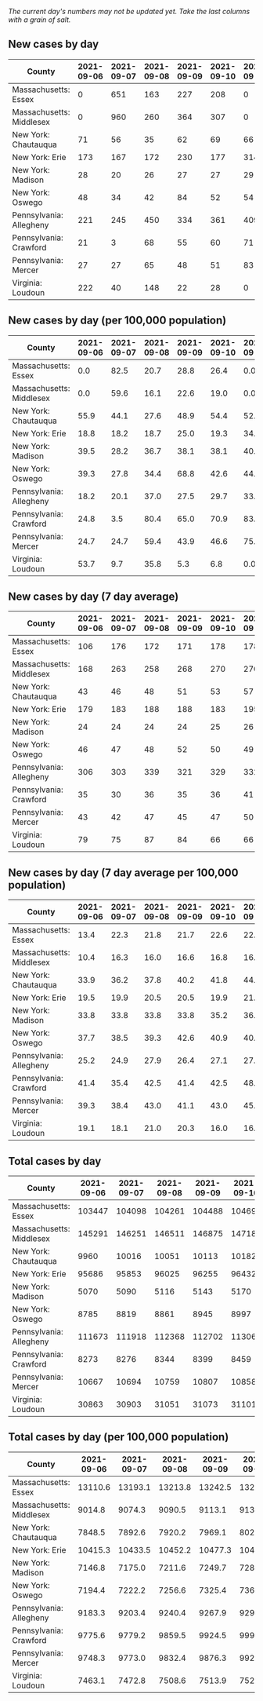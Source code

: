 _The current day's numbers may not be updated yet. Take the last columns with a grain of salt._
## New cases by day

| County | 2021-09-06 | 2021-09-07 | 2021-09-08 | 2021-09-09 | 2021-09-10 | 2021-09-11 | 2021-09-12 |
| --- | --- | --- | --- | --- | --- | --- | --- |
| Massachusetts: Essex | 0 | 651 | 163 | 227 | 208 | 0 |  |
| Massachusetts: Middlesex | 0 | 960 | 260 | 364 | 307 | 0 |  |
| New York: Chautauqua | 71 | 56 | 35 | 62 | 69 | 66 |  |
| New York: Erie | 173 | 167 | 172 | 230 | 177 | 314 |  |
| New York: Madison | 28 | 20 | 26 | 27 | 27 | 29 |  |
| New York: Oswego | 48 | 34 | 42 | 84 | 52 | 54 |  |
| Pennsylvania: Allegheny | 221 | 245 | 450 | 334 | 361 | 409 | 310 |
| Pennsylvania: Crawford | 21 | 3 | 68 | 55 | 60 | 71 | 61 |
| Pennsylvania: Mercer | 27 | 27 | 65 | 48 | 51 | 83 | 49 |
| Virginia: Loudoun | 222 | 40 | 148 | 22 | 28 | 0 |  |

## New cases by day (per 100,000 population)

| County | 2021-09-06 | 2021-09-07 | 2021-09-08 | 2021-09-09 | 2021-09-10 | 2021-09-11 | 2021-09-12 |
| --- | --- | --- | --- | --- | --- | --- | --- |
| Massachusetts: Essex | 0.0 | 82.5 | 20.7 | 28.8 | 26.4 | 0.0 |  |
| Massachusetts: Middlesex | 0.0 | 59.6 | 16.1 | 22.6 | 19.0 | 0.0 |  |
| New York: Chautauqua | 55.9 | 44.1 | 27.6 | 48.9 | 54.4 | 52.0 |  |
| New York: Erie | 18.8 | 18.2 | 18.7 | 25.0 | 19.3 | 34.2 |  |
| New York: Madison | 39.5 | 28.2 | 36.7 | 38.1 | 38.1 | 40.9 |  |
| New York: Oswego | 39.3 | 27.8 | 34.4 | 68.8 | 42.6 | 44.2 |  |
| Pennsylvania: Allegheny | 18.2 | 20.1 | 37.0 | 27.5 | 29.7 | 33.6 | 25.5 |
| Pennsylvania: Crawford | 24.8 | 3.5 | 80.4 | 65.0 | 70.9 | 83.9 | 72.1 |
| Pennsylvania: Mercer | 24.7 | 24.7 | 59.4 | 43.9 | 46.6 | 75.9 | 44.8 |
| Virginia: Loudoun | 53.7 | 9.7 | 35.8 | 5.3 | 6.8 | 0.0 |  |

## New cases by day (7 day average)

| County | 2021-09-06 | 2021-09-07 | 2021-09-08 | 2021-09-09 | 2021-09-10 | 2021-09-11 | 2021-09-12 |
| --- | --- | --- | --- | --- | --- | --- | --- |
| Massachusetts: Essex | 106 | 176 | 172 | 171 | 178 | 178 |  |
| Massachusetts: Middlesex | 168 | 263 | 258 | 268 | 270 | 270 |  |
| New York: Chautauqua | 43 | 46 | 48 | 51 | 53 | 57 |  |
| New York: Erie | 179 | 183 | 188 | 188 | 183 | 195 |  |
| New York: Madison | 24 | 24 | 24 | 24 | 25 | 26 |  |
| New York: Oswego | 46 | 47 | 48 | 52 | 50 | 49 |  |
| Pennsylvania: Allegheny | 306 | 303 | 339 | 321 | 329 | 332 | 333 |
| Pennsylvania: Crawford | 35 | 30 | 36 | 35 | 36 | 41 | 48 |
| Pennsylvania: Mercer | 43 | 42 | 47 | 45 | 47 | 50 | 50 |
| Virginia: Loudoun | 79 | 75 | 87 | 84 | 66 | 66 |  |

## New cases by day (7 day average per 100,000 population)

| County | 2021-09-06 | 2021-09-07 | 2021-09-08 | 2021-09-09 | 2021-09-10 | 2021-09-11 | 2021-09-12 |
| --- | --- | --- | --- | --- | --- | --- | --- |
| Massachusetts: Essex | 13.4 | 22.3 | 21.8 | 21.7 | 22.6 | 22.6 |  |
| Massachusetts: Middlesex | 10.4 | 16.3 | 16.0 | 16.6 | 16.8 | 16.8 |  |
| New York: Chautauqua | 33.9 | 36.2 | 37.8 | 40.2 | 41.8 | 44.9 |  |
| New York: Erie | 19.5 | 19.9 | 20.5 | 20.5 | 19.9 | 21.2 |  |
| New York: Madison | 33.8 | 33.8 | 33.8 | 33.8 | 35.2 | 36.7 |  |
| New York: Oswego | 37.7 | 38.5 | 39.3 | 42.6 | 40.9 | 40.1 |  |
| Pennsylvania: Allegheny | 25.2 | 24.9 | 27.9 | 26.4 | 27.1 | 27.3 | 27.4 |
| Pennsylvania: Crawford | 41.4 | 35.4 | 42.5 | 41.4 | 42.5 | 48.4 | 56.7 |
| Pennsylvania: Mercer | 39.3 | 38.4 | 43.0 | 41.1 | 43.0 | 45.7 | 45.7 |
| Virginia: Loudoun | 19.1 | 18.1 | 21.0 | 20.3 | 16.0 | 16.0 |  |

## Total cases by day

| County | 2021-09-06 | 2021-09-07 | 2021-09-08 | 2021-09-09 | 2021-09-10 | 2021-09-11 | 2021-09-12 |
| --- | --- | --- | --- | --- | --- | --- | --- |
| Massachusetts: Essex | 103447 | 104098 | 104261 | 104488 | 104696 | 104696 |  |
| Massachusetts: Middlesex | 145291 | 146251 | 146511 | 146875 | 147182 | 147182 |  |
| New York: Chautauqua | 9960 | 10016 | 10051 | 10113 | 10182 | 10248 |  |
| New York: Erie | 95686 | 95853 | 96025 | 96255 | 96432 | 96746 |  |
| New York: Madison | 5070 | 5090 | 5116 | 5143 | 5170 | 5199 |  |
| New York: Oswego | 8785 | 8819 | 8861 | 8945 | 8997 | 9051 |  |
| Pennsylvania: Allegheny | 111673 | 111918 | 112368 | 112702 | 113063 | 113472 | 113782 |
| Pennsylvania: Crawford | 8273 | 8276 | 8344 | 8399 | 8459 | 8530 | 8591 |
| Pennsylvania: Mercer | 10667 | 10694 | 10759 | 10807 | 10858 | 10941 | 10990 |
| Virginia: Loudoun | 30863 | 30903 | 31051 | 31073 | 31101 | 31101 |  |

## Total cases by day (per 100,000 population)

| County | 2021-09-06 | 2021-09-07 | 2021-09-08 | 2021-09-09 | 2021-09-10 | 2021-09-11 | 2021-09-12 |
| --- | --- | --- | --- | --- | --- | --- | --- |
| Massachusetts: Essex | 13110.6 | 13193.1 | 13213.8 | 13242.5 | 13268.9 | 13268.9 |  |
| Massachusetts: Middlesex | 9014.8 | 9074.3 | 9090.5 | 9113.1 | 9132.1 | 9132.1 |  |
| New York: Chautauqua | 7848.5 | 7892.6 | 7920.2 | 7969.1 | 8023.5 | 8075.5 |  |
| New York: Erie | 10415.3 | 10433.5 | 10452.2 | 10477.3 | 10496.5 | 10530.7 |  |
| New York: Madison | 7146.8 | 7175.0 | 7211.6 | 7249.7 | 7287.7 | 7328.6 |  |
| New York: Oswego | 7194.4 | 7222.2 | 7256.6 | 7325.4 | 7368.0 | 7412.2 |  |
| Pennsylvania: Allegheny | 9183.3 | 9203.4 | 9240.4 | 9267.9 | 9297.6 | 9331.2 | 9356.7 |
| Pennsylvania: Crawford | 9775.6 | 9779.2 | 9859.5 | 9924.5 | 9995.4 | 10079.3 | 10151.4 |
| Pennsylvania: Mercer | 9748.3 | 9773.0 | 9832.4 | 9876.3 | 9922.9 | 9998.7 | 10043.5 |
| Virginia: Loudoun | 7463.1 | 7472.8 | 7508.6 | 7513.9 | 7520.7 | 7520.7 |  |
